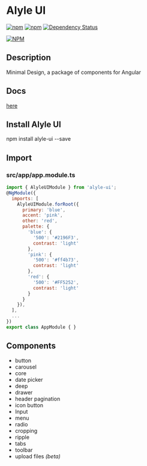# Alyle UI

[![npm](https://img.shields.io/npm/v/alyle-ui.svg?style=flat-square)]()
[![npm](https://img.shields.io/npm/dt/alyle-ui.svg?style=flat-square)]()
[![Dependency Status](https://david-dm.org/A-l-y-l-e/alyle-ui.svg?style=flat-square)](https://david-dm.org/A-l-y-l-e/alyle-ui)

[![NPM](https://nodei.co/npm/alyle-ui.png?compact=true)](https://nodei.co/npm/alyle-ui?style=flat-square)

## Description

Minimal Design, a package of components for Angular

## Docs

[here](https://alyle-ui.firebaseapp.com/components/button)

## Install Alyle UI

npm install alyle-ui --save

## Import

### src/app/app.module.ts

```js
import { AlyleUIModule } from 'alyle-ui';
@NgModule({
  imports: [
    AlyleUIModule.forRoot({
      primary: 'blue',
      accent: 'pink',
      other: 'red',
      palette: {
        'blue': {
          '500': '#2196F3',
          contrast: 'light'
        },
        'pink': {
          '500': '#ff4b73',
          contrast: 'light'
        },
        'red': {
          '500': '#FF5252',
          contrast: 'light'
        }
      }
    }),
  ],
  ...
})
export class AppModule { }
```

## Components

* button
* carousel
* core
* date picker
* deep
* drawer
* header pagination
* icon button
* Input
* menu
* radio
* cropping
* ripple
* tabs
* toolbar
* upload files *(beta)*

